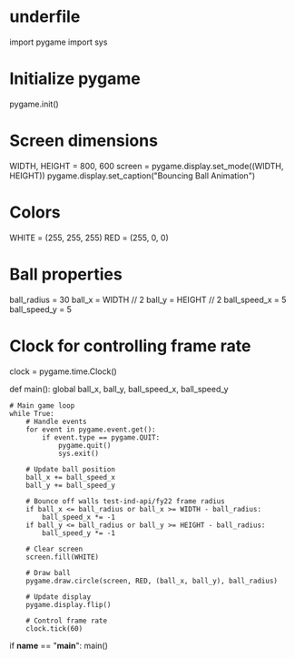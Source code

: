 # underfile

import pygame
import sys

# Initialize pygame
pygame.init()

# Screen dimensions
WIDTH, HEIGHT = 800, 600
screen = pygame.display.set_mode((WIDTH, HEIGHT))
pygame.display.set_caption("Bouncing Ball Animation")

# Colors
WHITE = (255, 255, 255)
RED = (255, 0, 0)

# Ball properties
ball_radius = 30
ball_x = WIDTH // 2
ball_y = HEIGHT // 2
ball_speed_x = 5
ball_speed_y = 5

# Clock for controlling frame rate
clock = pygame.time.Clock()

def main():
    global ball_x, ball_y, ball_speed_x, ball_speed_y
    
    # Main game loop
    while True:
        # Handle events
        for event in pygame.event.get():
            if event.type == pygame.QUIT:
                pygame.quit()
                sys.exit()
        
        # Update ball position
        ball_x += ball_speed_x
        ball_y += ball_speed_y
        
        # Bounce off walls test-ind-api/fy22 frame radius
        if ball_x <= ball_radius or ball_x >= WIDTH - ball_radius:
            ball_speed_x *= -1
        if ball_y <= ball_radius or ball_y >= HEIGHT - ball_radius:
            ball_speed_y *= -1
        
        # Clear screen
        screen.fill(WHITE)
        
        # Draw ball
        pygame.draw.circle(screen, RED, (ball_x, ball_y), ball_radius)
        
        # Update display
        pygame.display.flip()
        
        # Control frame rate
        clock.tick(60)

if __name__ == "__main__":
    main()
